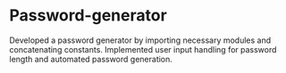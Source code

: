 # Password-generator
Developed a password generator by importing necessary modules and concatenating constants.
Implemented user input handling for password length and automated password generation.
